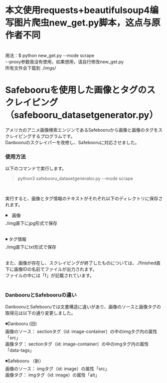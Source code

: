 # 本文使用requests+beautifulsoup4编写图片爬虫new_get.py脚本，这点与原作者不同
<br />
用法：$ python new_get.py --mode scrape
<br />
--proxy参数我没有使用，如果想用，请自行修改new_get.py
<br />
所有文件会下载到 ./imgs/
<br />

# Safebooruを使用した画像とタグのスクレイピング（safebooru_datasetgenerator.py）  

アメリカのアニメ画像検索エンジンであるSafebooruから画像と画像のタグをスクレイピングするプログラムです。  
Danbooruのスクレイパーを改修し、Safebooruに対応させました。  

### 使用方法  
以下のコマンドで実行します。  

> python3 safebooru_datasetgenerator.py --mode scrape  

<br />

実行すると、画像とタグ情報のテキストがそれぞれ以下のディレクトリに保存されます。  

◾️　画像    
./img直下にjpg形式で保存   
<br />

◾️ タグ情報  
./img直下にtxt形式で保存  
<br />

また、画像が存在し、スクレイピングが終了したものについては、./finished直下に画像IDの名前でファイルが出力されます。  
ファイルの中には「f」が記載されています。  
<br />

### DanbooruとSafebooruの違い  
DanbooruとSafebooruでは文書構造に違いがあり、画像のソースと画像タグの取得元は以下の通り変更しました。  

◾️Danbooru (旧)  
画像のソース： sectionタグ（id: image-container）の中のimgタグ内の属性「src」  
画像タグ： sectionタグ（id: image-container）の中のimgタグ内の属性「data-tags」
<br />

◾️Safebooru  （新）  
画像のソース： imgタグ（id: image）の属性「src」  
画像タグ： imgタグ（id: image）の属性「alt」  

